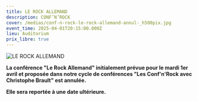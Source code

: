 ```yaml
---
title: LE ROCK ALLEMAND
description: CONF’N’ROCK
cover: /medias/conf-n-rock-le-rock-allemand-annul-_h500pix.jpg
event_time: 2025-04-01T20:15:00.000Z
lieu: Auditorium
prix_libre: true
---
```

![LE ROCK ALLEMAND](/medias/conf-n-rock-rockallemand-annul-_750pix.jpg "CONF’N’ROCK")

**La conférence "Le Rock Allemand" initialement prévue pour le mardi 1er avril et proposée dans notre cycle de conférences "Les Conf'n'Rock avec Christophe Brault" est annulée.** 

**Elle sera reportée à une date ultérieure.**